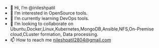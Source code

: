 - 👋 Hi, I’m @inileshpatil
- 👀 I’m interested in OpenSource tools.
- 🌱 I’m currently learning DevOps tools.
- 💞️ I’m looking to collaborate on Ubuntu,Docker,Linux,Kubernetes,MongoDB,Ansible,NFS,On-Premise cloud,CLuster formation, Data processing.
- 📫 How to reach me nileshpatil2804@gmail.com

<!---
inileshpatil/inileshpatil is a ✨ special ✨ repository because its `README.md` (this file) appears on your GitHub profile.
You can click the Preview link to take a look at your changes.
--->
